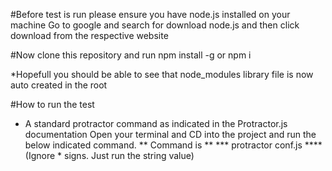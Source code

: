 #Before test is run
please ensure you have node.js installed on your machine
Go to google and search for download node.js and then click download from the respective website

#Now clone this repository and run 
npm install -g
or npm i

*Hopefull you should be able to see that node_modules library file is now auto created in the root

#How to run the test
- A standard protractor command as indicated in the Protractor.js documentation
Open your terminal and CD into the project and run the below indicated command. 
** Command is ** 
***  protractor conf.js  ****
(Ignore * signs. Just run the string value)